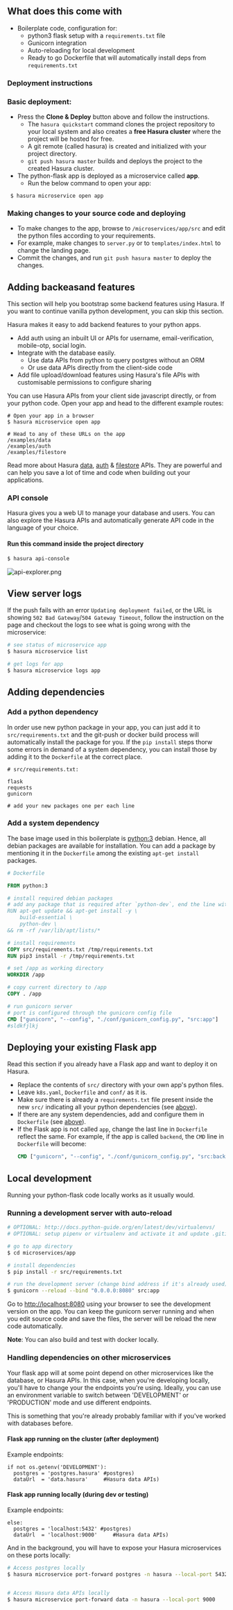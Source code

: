 ## What does this come with

- Boilerplate code, configuration for:
  - python3 flask setup with a `requirements.txt` file
  - Gunicorn integration
  - Auto-reloading for local development
  - Ready to go Dockerfile that will automatically install deps from `requirements.txt`


### Deployment instructions

### Basic deployment:

* Press the **Clone & Deploy** button above and follow the instructions.
   * The `hasura quickstart` command clones the project repository to your local system and also creates a **free Hasura cluster** where the project will be hosted for free.
   * A git remote (called hasura) is created and initialized with your project directory.
   * `git push hasura master` builds and deploys the project to the created Hasura cluster.
* The python-flask app is deployed as a microservice called **app**.
   * Run the below command to open your app:
``` shell
 $ hasura microservice open app
```

### Making changes to your source code and deploying

* To make changes to the app, browse to `/microservices/app/src` and edit the python files according to your requirements.
* For example, make changes to `server.py` or to `templates/index.html` to change the landing page.
* Commit the changes, and run `git push hasura master` to deploy the changes.


## Adding backeasand features

This section will help you bootstrap some backend features using Hasura. If you want to continue vanilla python development, you can skip this section.

Hasura makes it easy to add backend features to your python apps.
- Add auth using an inbuilt UI or APIs for username, email-verification, mobile-otp, social login.
- Integrate with the database easily.
  -  Use data APIs from python to query postgres without an ORM
  -  Or use data APIs directly from the client-side code
- Add file upload/download features using Hasura's file APIs with customisable permissions to configure sharing

You can use Hasura APIs from your client side javascript directly, or from your python code.
Open your app and head to the different example routes:

```
# Open your app in a browser
$ hasura microservice open app

# Head to any of these URLs on the app
/examples/data
/examples/auth
/examples/filestore
```

Read more about Hasura [data](https://hasura.io/features/data), [auth](https://hasura.io/features/auth) & [filestore](https://hasura.io/features/filestore) APIs. They are powerful and can help you save a lot of time and code when building out your applications.

### API console

Hasura gives you a web UI to manage your database and users. You can also explore the Hasura APIs and automatically generate API code in the language of your choice.

#### Run this command inside the project directory

```bash
$ hasura api-console
```
![api-explorer.png](https://filestore.hasura.io/v1/file/463f07f7-299d-455e-a6f8-ff2599ca8402)


## View server logs

If the push fails with an error `Updating deployment failed`, or the URL is showing `502 Bad Gateway`/`504 Gateway Timeout`,
follow the instruction on the page and checkout the logs to see what is going wrong with the microservice:

```bash
# see status of microservice app
$ hasura microservice list

# get logs for app
$ hasura microservice logs app
```

## Adding dependencies

### Add a python dependency

In order use new python package in your app, you can just add it to `src/requirements.txt` and the git-push or docker build process will
automatically install the package for you. If the `pip install` steps thorw some errors in demand of a system dependency,
you can install those by adding it to the `Dockerfile` at the correct place.

```
# src/requirements.txt:

flask
requests
gunicorn

# add your new packages one per each line
```

### Add a system dependency

The base image used in this boilerplate is [python:3](https://hub.docker.com/_/python/) debian. Hence, all debian packages are available for installation.
You can add a package by mentioning it in the `Dockerfile` among the existing `apt-get install` packages.

```dockerfile
# Dockerfile

FROM python:3

# install required debian packages
# add any package that is required after `python-dev`, end the line with \
RUN apt-get update && apt-get install -y \
    build-essential \
    python-dev \
&& rm -rf /var/lib/apt/lists/*

# install requirements
COPY src/requirements.txt /tmp/requirements.txt
RUN pip3 install -r /tmp/requirements.txt

# set /app as working directory
WORKDIR /app

# copy current directory to /app
COPY . /app

# run gunicorn server
# port is configured through the gunicorn config file
CMD ["gunicorn", "--config", "./conf/gunicorn_config.py", "src:app"]
#sldkfjlkj
```

## Deploying your existing Flask app

Read this section if you already have a Flask app and want to deploy it on Hasura.

- Replace the contents of `src/` directory with your own app's python files.
- Leave `k8s.yaml`, `Dockerfile` and `conf/` as it is.
- Make sure there is already a `requirements.txt` file present inside the new `src/` indicating all your python dependencies (see [above](#add-a-python-dependency)).
- If there are any system dependencies, add and configure them in `Dockerfile` (see [above](#add-a-system-dependency)).
- If the Flask app is not called `app`, change the last line in `Dockerfile` reflect the same.
  For example, if the app is called `backend`, the `CMD` line in `Dockerfile` will become:
  ```dockerfile
  CMD ["gunicorn", "--config", "./conf/gunicorn_config.py", "src:backend"]
  ```

## Local development

Running your python-flask code locally works as it usually would. 

### Running a development server with auto-reload

```bash
# OPTIONAL: http://docs.python-guide.org/en/latest/dev/virtualenvs/
# OPTIONAL: setup pipenv or virtualenv and activate it and update .gitignore

# go to app directory
$ cd microservices/app

# install dependencies
$ pip install -r src/requirements.txt

# run the development server (change bind address if it's already used)
$ gunicorn --reload --bind "0.0.0.0:8080" src:app
```

Go to [http://localhost:8080](http://localhost:8080) using your
browser to see the development version on the app. You can keep the
gunicorn server running and when you edit source code and save the
files, the server will be reload the new code automatically.

**Note**: You can also build and test with docker locally.

### Handling dependencies on other microservices
Your flask app will at some point depend on other microservices like the database,
or Hasura APIs. In this case, when you're developing locally, you'll have to change your
the endpoints you're using. Ideally, you can use an environment variable to switch between
'DEVELOPMENT' or 'PRODUCTION' mode and use different endpoints.

This is something that you're already probably familiar with if you've worked with databases
before.

#### Flask app running on the cluster (after deployment)
Example endpoints:
```
if not os.getenv('DEVELOPMENT'):
  postgres = 'postgres.hasura' #postgres)
  dataUrl  = 'data.hasura'     #Hasura data APIs)
```

#### Flask app running locally (during dev or testing)
Example endpoints:
```
else:
  postgres = 'localhost:5432' #postgres)
  dataUrl  = 'localhost:9000'     #Hasura data APIs)
```

And in the background, you will have to expose your Hasura microservices on these ports locally:

```bash
# Access postgres locally
$ hasura microservice port-forward postgres -n hasura --local-port 5432


# Access Hasura data APIs locally
$ hasura microservice port-forward data -n hasura --local-port 9000
```

